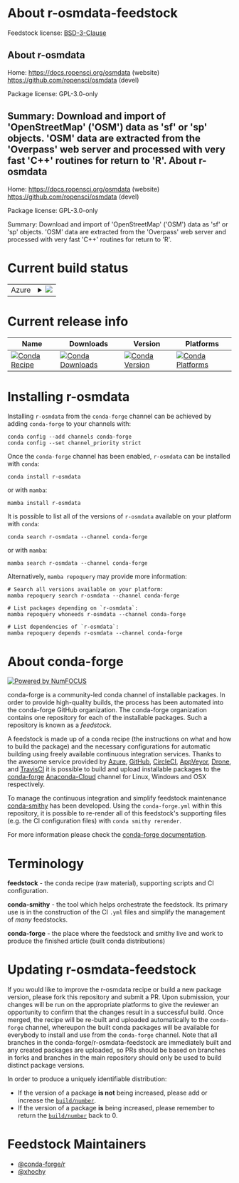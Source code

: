 About r-osmdata-feedstock
=========================

Feedstock license: [BSD-3-Clause](https://github.com/conda-forge/r-osmdata-feedstock/blob/main/LICENSE.txt)

About r-osmdata
---------------

Home: https://docs.ropensci.org/osmdata (website) https://github.com/ropensci/osmdata (devel)

Package license: GPL-3.0-only

Summary: Download and import of 'OpenStreetMap' ('OSM') data as 'sf' or 'sp' objects.  'OSM' data are extracted from the 'Overpass' web server and processed with very fast 'C++' routines for return to 'R'.
About r-osmdata
---------------

Home: https://docs.ropensci.org/osmdata (website) https://github.com/ropensci/osmdata (devel)

Package license: GPL-3.0-only

Summary: Download and import of 'OpenStreetMap' ('OSM') data as 'sf' or 'sp' objects.  'OSM' data are extracted from the 'Overpass' web server and processed with very fast 'C++' routines for return to 'R'.

Current build status
====================


<table>
    
  <tr>
    <td>Azure</td>
    <td>
      <details>
        <summary>
          <a href="https://dev.azure.com/conda-forge/feedstock-builds/_build/latest?definitionId=9172&branchName=main">
            <img src="https://dev.azure.com/conda-forge/feedstock-builds/_apis/build/status/r-osmdata-feedstock?branchName=main">
          </a>
        </summary>
        <table>
          <thead><tr><th>Variant</th><th>Status</th></tr></thead>
          <tbody><tr>
              <td>linux_64_r_base4.1</td>
              <td>
                <a href="https://dev.azure.com/conda-forge/feedstock-builds/_build/latest?definitionId=9172&branchName=main">
                  <img src="https://dev.azure.com/conda-forge/feedstock-builds/_apis/build/status/r-osmdata-feedstock?branchName=main&jobName=linux&configuration=linux%20linux_64_r_base4.1" alt="variant">
                </a>
              </td>
            </tr><tr>
              <td>linux_64_r_base4.2</td>
              <td>
                <a href="https://dev.azure.com/conda-forge/feedstock-builds/_build/latest?definitionId=9172&branchName=main">
                  <img src="https://dev.azure.com/conda-forge/feedstock-builds/_apis/build/status/r-osmdata-feedstock?branchName=main&jobName=linux&configuration=linux%20linux_64_r_base4.2" alt="variant">
                </a>
              </td>
            </tr><tr>
              <td>osx_64_r_base4.1</td>
              <td>
                <a href="https://dev.azure.com/conda-forge/feedstock-builds/_build/latest?definitionId=9172&branchName=main">
                  <img src="https://dev.azure.com/conda-forge/feedstock-builds/_apis/build/status/r-osmdata-feedstock?branchName=main&jobName=osx&configuration=osx%20osx_64_r_base4.1" alt="variant">
                </a>
              </td>
            </tr><tr>
              <td>osx_64_r_base4.2</td>
              <td>
                <a href="https://dev.azure.com/conda-forge/feedstock-builds/_build/latest?definitionId=9172&branchName=main">
                  <img src="https://dev.azure.com/conda-forge/feedstock-builds/_apis/build/status/r-osmdata-feedstock?branchName=main&jobName=osx&configuration=osx%20osx_64_r_base4.2" alt="variant">
                </a>
              </td>
            </tr><tr>
              <td>win_64</td>
              <td>
                <a href="https://dev.azure.com/conda-forge/feedstock-builds/_build/latest?definitionId=9172&branchName=main">
                  <img src="https://dev.azure.com/conda-forge/feedstock-builds/_apis/build/status/r-osmdata-feedstock?branchName=main&jobName=win&configuration=win%20win_64_" alt="variant">
                </a>
              </td>
            </tr>
          </tbody>
        </table>
      </details>
    </td>
  </tr>
</table>

Current release info
====================

| Name | Downloads | Version | Platforms |
| --- | --- | --- | --- |
| [![Conda Recipe](https://img.shields.io/badge/recipe-r--osmdata-green.svg)](https://anaconda.org/conda-forge/r-osmdata) | [![Conda Downloads](https://img.shields.io/conda/dn/conda-forge/r-osmdata.svg)](https://anaconda.org/conda-forge/r-osmdata) | [![Conda Version](https://img.shields.io/conda/vn/conda-forge/r-osmdata.svg)](https://anaconda.org/conda-forge/r-osmdata) | [![Conda Platforms](https://img.shields.io/conda/pn/conda-forge/r-osmdata.svg)](https://anaconda.org/conda-forge/r-osmdata) |

Installing r-osmdata
====================

Installing `r-osmdata` from the `conda-forge` channel can be achieved by adding `conda-forge` to your channels with:

```
conda config --add channels conda-forge
conda config --set channel_priority strict
```

Once the `conda-forge` channel has been enabled, `r-osmdata` can be installed with `conda`:

```
conda install r-osmdata
```

or with `mamba`:

```
mamba install r-osmdata
```

It is possible to list all of the versions of `r-osmdata` available on your platform with `conda`:

```
conda search r-osmdata --channel conda-forge
```

or with `mamba`:

```
mamba search r-osmdata --channel conda-forge
```

Alternatively, `mamba repoquery` may provide more information:

```
# Search all versions available on your platform:
mamba repoquery search r-osmdata --channel conda-forge

# List packages depending on `r-osmdata`:
mamba repoquery whoneeds r-osmdata --channel conda-forge

# List dependencies of `r-osmdata`:
mamba repoquery depends r-osmdata --channel conda-forge
```


About conda-forge
=================

[![Powered by
NumFOCUS](https://img.shields.io/badge/powered%20by-NumFOCUS-orange.svg?style=flat&colorA=E1523D&colorB=007D8A)](https://numfocus.org)

conda-forge is a community-led conda channel of installable packages.
In order to provide high-quality builds, the process has been automated into the
conda-forge GitHub organization. The conda-forge organization contains one repository
for each of the installable packages. Such a repository is known as a *feedstock*.

A feedstock is made up of a conda recipe (the instructions on what and how to build
the package) and the necessary configurations for automatic building using freely
available continuous integration services. Thanks to the awesome service provided by
[Azure](https://azure.microsoft.com/en-us/services/devops/), [GitHub](https://github.com/),
[CircleCI](https://circleci.com/), [AppVeyor](https://www.appveyor.com/),
[Drone](https://cloud.drone.io/welcome), and [TravisCI](https://travis-ci.com/)
it is possible to build and upload installable packages to the
[conda-forge](https://anaconda.org/conda-forge) [Anaconda-Cloud](https://anaconda.org/)
channel for Linux, Windows and OSX respectively.

To manage the continuous integration and simplify feedstock maintenance
[conda-smithy](https://github.com/conda-forge/conda-smithy) has been developed.
Using the ``conda-forge.yml`` within this repository, it is possible to re-render all of
this feedstock's supporting files (e.g. the CI configuration files) with ``conda smithy rerender``.

For more information please check the [conda-forge documentation](https://conda-forge.org/docs/).

Terminology
===========

**feedstock** - the conda recipe (raw material), supporting scripts and CI configuration.

**conda-smithy** - the tool which helps orchestrate the feedstock.
                   Its primary use is in the construction of the CI ``.yml`` files
                   and simplify the management of *many* feedstocks.

**conda-forge** - the place where the feedstock and smithy live and work to
                  produce the finished article (built conda distributions)


Updating r-osmdata-feedstock
============================

If you would like to improve the r-osmdata recipe or build a new
package version, please fork this repository and submit a PR. Upon submission,
your changes will be run on the appropriate platforms to give the reviewer an
opportunity to confirm that the changes result in a successful build. Once
merged, the recipe will be re-built and uploaded automatically to the
`conda-forge` channel, whereupon the built conda packages will be available for
everybody to install and use from the `conda-forge` channel.
Note that all branches in the conda-forge/r-osmdata-feedstock are
immediately built and any created packages are uploaded, so PRs should be based
on branches in forks and branches in the main repository should only be used to
build distinct package versions.

In order to produce a uniquely identifiable distribution:
 * If the version of a package **is not** being increased, please add or increase
   the [``build/number``](https://docs.conda.io/projects/conda-build/en/latest/resources/define-metadata.html#build-number-and-string).
 * If the version of a package **is** being increased, please remember to return
   the [``build/number``](https://docs.conda.io/projects/conda-build/en/latest/resources/define-metadata.html#build-number-and-string)
   back to 0.

Feedstock Maintainers
=====================

* [@conda-forge/r](https://github.com/conda-forge/r/)
* [@xhochy](https://github.com/xhochy/)

